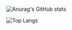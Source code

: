 ![Anurag's GitHub stats](https://github-readme-stats.vercel.app/api?username=Vamaka12&show_icons=true&theme=dark)


![Top Langs](https://github-readme-stats.vercel.app/api/top-langs/?username=Vamaka12&theme=dark&exclude_repo=github-readme-stats,anuraghazra.github.io)

